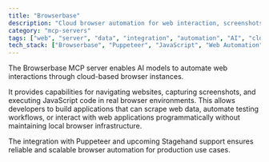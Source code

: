 ```yaml
---
title: "Browserbase"
description: "Cloud browser automation for web interaction, screenshots, and JavaScript execution."
category: "mcp-servers"
tags: ["web", "server", "data", "integration", "automation", "AI", "cloud-based", "scraping", "testing"]
tech_stack: ["Browserbase", "Puppeteer", "JavaScript", "Web Automation", "Cloud Browsers", "Stagehand"]
---
```


The Browserbase MCP server enables AI models to automate web interactions through cloud-based browser instances. 

It provides capabilities for navigating websites, capturing screenshots, and executing JavaScript code in real browser environments. This allows developers to build applications that can scrape web data, automate testing workflows, or interact with web applications programmatically without maintaining local browser infrastructure. 

The integration with Puppeteer and upcoming Stagehand support ensures reliable and scalable browser automation for production use cases.